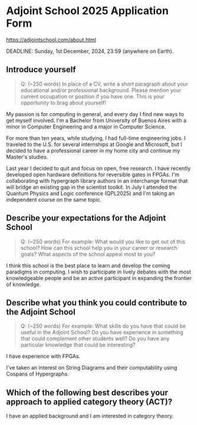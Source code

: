 # Adjoint School 2025 Application Form

https://adjointschool.com/about.html

DEADLINE: Sunday, 1st December, 2024, 23:59 (anywhere on Earth).

## Introduce yourself

> Q: (~250 words) In place of a CV, write a short paragraph about your educational and/or professional background. Please mention your current occupation or position if you have one. This is your opportunity to brag about yourself!

My passion is for computing in general, and every day I find new ways to get myself involved. I'm a Bachelor from University of Buenos Aires with a minor in Computer Engineering and a major in Computer Science.

For more than ten years, while studying, I had full-time engineering jobs. I traveled to the U.S. for several internships at Google and Microsoft, but I decided to have a professional career in my home city and continue my Master's studies.

Last year I decided to quit and focus on open, free research. I have recently developed open hardware definitions for reversible gates in FPGAs. I'm collaborating with hypergraph library authors in an interchange format that will bridge an existing gap in the scientist toolkit. In July I attended the Quantum Physics and Logic conference (QPL2025) and I'm taking an independent course on the same topic.

## Describe your expectations for the Adjoint School

> Q: (~250 words) For example: What would you like to get out of this school? How can this school help you in your career or research goals? What aspects of the school appeal most to you?

I think this school is the best place to learn and develop the coming paradigms in computing. I wish to participate in lively debates with the most knowledgeable people and be an active participant in expanding the frontier of knowledge.

## Describe what you think you could contribute to the Adjoint School

> Q: (~250 words) For example: What skills do you have that could be useful in the Adjoint School? Do you have experience in something that could complement other students well? Do you have any particular knowledge that could be interesting?

I have experience with FPGAs.

I've taken an interest on String Diagrams and their computability using Cospans of Hypergraphs.

## Which of the following best describes your approach to applied category theory (ACT)?
I have an applied background and I am interested in category theory.
